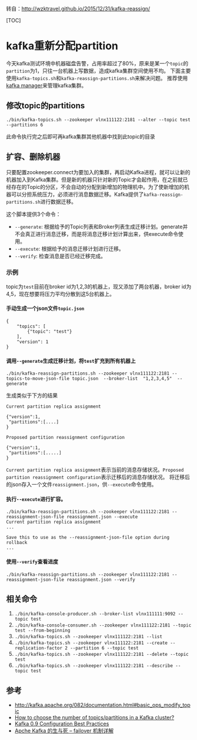 
转自：http://wzktravel.github.io/2015/12/31/kafka-reassign/


[TOC]



# kafka重新分配partition

今天kafka测试环境中机器磁盘告警，占用率超过了80%，原来是某一个`topic`的`partition`为1，只往一台机器上写数据，造成kafka集群空间使用不均。
下面主要使用`kafka-topics.sh`和`kafka-reassign-partitions.sh`来解决问题。
推荐使用[kafka manager](https://github.com/yahoo/kafka-manager)来管理kafka集群。

## 修改topic的partitions

```
./bin/kafka-topics.sh --zookeeper vlnx111122:2181 --alter --topic test --partitions 6
```

此命令执行完之后即可再kafka集群其他机器中找到此topic的目录

## 扩容、删除机器

只要配置zookeeper.connect为要加入的集群，再启动Kafka进程，就可以让新的机器加入到Kafka集群。但是新的机器只针对新的Topic才会起作用，在之前就已经存在的Topic的分区，不会自动的分配到新增加的物理机中。为了使新增加的机器可以分担系统压力，必须进行消息数据迁移。Kafka提供了`kafka-reassign-partitions.sh`进行数据迁移。

这个脚本提供3个命令：

- `--generate`: 根据给予的Topic列表和Broker列表生成迁移计划。generate并不会真正进行消息迁移，而是将消息迁移计划计算出来，供execute命令使用。
- `--execute`: 根据给予的消息迁移计划进行迁移。
- `--verify`: 检查消息是否已经迁移完成。

### 示例

topic为`test`目前在broker id为1,2,3的机器上，现又添加了两台机器，broker id为4,5，现在想要将压力平均分散到这5台机器上。

#### 手动生成一个json文件`topic.json`

```
{ 
    "topics": [
        {"topic": "test"}
    ],
    "version": 1
}
```

#### 调用`--generate`生成迁移计划，将`test`扩充到所有机器上

```
./bin/kafka-reassign-partitions.sh --zookeeper vlnx111122:2181 --topics-to-move-json-file topic.json  --broker-list  "1,2,3,4,5"  --generate
```

生成类似于下方的结果

```
Current partition replica assignment

{"version":1,
 "partitions":[....]
}

Proposed partition reassignment configuration

{"version":1,
 "partitions":[.....]
}
```

`Current partition replica assignment`表示当前的消息存储状况。`Proposed partition reassignment configuration`表示迁移后的消息存储状况。
将迁移后的json存入一个文件`reassignment.json`，供`--execute`命令使用。

#### 执行`--execute`进行扩容。

```
./bin/kafka-reassign-partitions.sh --zookeeper vlnx111122:2181 --reassignment-json-file reassignment.json --execute
Current partition replica assignment
... 

Save this to use as the --reassignment-json-file option during rollback
...
```

#### 使用`--verify`查看进度

```
./bin/kafka-reassign-partitions.sh --zookeeper vlnx111122:2181 --reassignment-json-file reassignment.json --verify
```

## 相关命令

1. `./bin/kafka-console-producer.sh --broker-list vlnx111111:9092 --topic test`
2. `./bin/kafka-console-consumer.sh --zookeeper vlnx111122:2181 --topic test --from-beginning`
3. `./bin/kafka-topics.sh --zookeeper vlnx111122:2181 --list`
4. `./bin/kafka-topics.sh --zookeeper vlnx111122:2181 --create --replication-factor 2 --partition 6 --topic test`
5. `./bin/kafka-topics.sh --zookeeper vlnx111122:2181 --delete --topic test`
6. `./bin/kafka-topics.sh --zookeeper vlnx111122:2181 --describe --topic test`

## 参考

- <http://kafka.apache.org/082/documentation.html#basic_ops_modify_topic>
- [How to choose the number of topics/partitions in a Kafka cluster?](http://www.confluent.io/blog/how-to-choose-the-number-of-topicspartitions-in-a-kafka-cluster/)
- [Kafka 0.9 Configuration Best Practices](https://community.hortonworks.com/articles/49789/kafka-best-practices.html)
- [Apche Kafka 的生与死 – failover 机制详解](http://www.cnblogs.com/fxjwind/p/4972244.html)